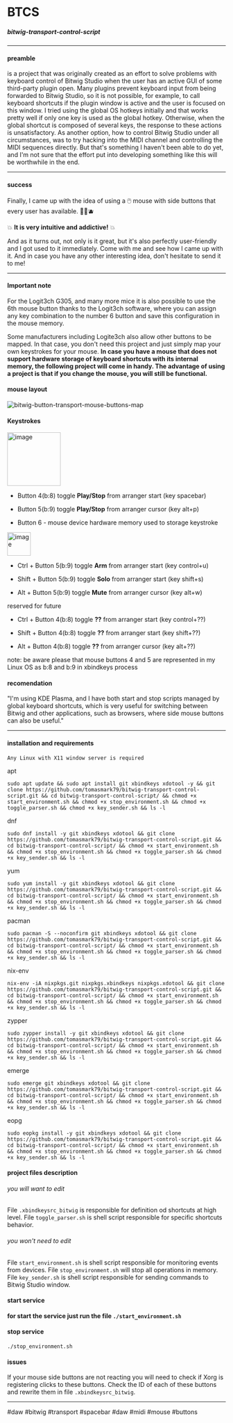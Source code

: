 # BTCS

##### bitwig-transport-control-script

---

#### preamble
is a project that was originally created as an effort to solve problems with keyboard control of Bitwig Studio when the user has an active GUI of some third-party plugin open. Many plugins prevent keyboard input from being forwarded to Bitwig Studio, so it is not possible, for example, to call keyboard shortcuts if the plugin window is active and the user is focused on this window.
I tried using the global OS hotkeys initially and that works pretty well if only one key is used as the global hotkey. Otherwise, when the global shortcut is composed of several keys, the response to these actions is unsatisfactory.
As another option, how to control Bitwig Studio under all circumstances, was to try hacking into the MIDI channel and controlling the MIDI sequences directly. But that's something I haven't been able to do yet, and I'm not sure that the effort put into developing something like this will be worthwhile in the end.

---

#### success
Finally, I came up with the idea of ​​using a 🖱️ mouse with side buttons that every user has available. 🐁🍒🫐

💥 **It is very intuitive and addictive!** 💥

And as it turns out, not only is it great, but it's also perfectly user-friendly and I got used to it immediately. Come with me and see how I came up with it. And in case you have any other interesting idea, don't hesitate to send it to me!

---

#### Important note

For the Logit3ch G305, and many more mice it is also possible to use the 6th mouse button thanks to the Logit3ch software, where you can assign any key combination to the number 6 button and save this configuration in the mouse memory. 
    
Some manufacturers including Logite3ch also allow other buttons to be mapped. In that case, you don't need this project and just simply map your own keystrokes for your mouse. **In case you have a mouse that does not support hardware storage of keyboard shortcuts with its internal memory, the following project will come in handy. The advantage of using a project is that if you change the mouse, you will still be functional.**

#### mouse layout

![bitwig-button-transport-mouse-buttons-map](https://github.com/user-attachments/assets/58d5145c-df24-419e-b162-d2ffdc2ada4b)

#### Keystrokes
<img width="123" alt="image" src="https://github.com/user-attachments/assets/1d697483-211b-4ee4-b1c3-f63c5516d836">

 - Button 4(b:8) toggle **Play/Stop** from arranger start (key spacebar)
   
 - Button 5(b:9) toggle **Play/Stop** from arranger cursor (key alt+p)

 - Button 6 - mouse device hardware memory used to storage keystroke

<img width="54" alt="image" src="https://github.com/user-attachments/assets/d215452d-6229-4111-b9e7-30695817c846">

 - Ctrl + Button 5(b:9) toggle **Arm** from arranger start (key control+u)
 
 - Shift + Button 5(b:9) toggle **Solo** from arranger start (key shift+s)
   
 - Alt + Button 5(b:9) toggle **Mute** from arranger cursor (key alt+w)
 
reserved for future

 - Ctrl + Button 4(b:8) toggle **??** from arranger start (key control+??)
 
 - Shift + Button 4(b:8) toggle **??** from arranger start (key shift+??)
   
 - Alt + Button 4(b:8) toggle **??** from arranger cursor (key alt+??)

note: be aware please that mouse buttons 4 and 5 are represented in my Linux OS as b:8 and b:9 in xbindkeys process

#### recomendation

"I'm using KDE Plasma, and I have both start and stop scripts managed by global keyboard shortcuts, which is very useful for switching between Bitwig and other applications, such as browsers, where side mouse buttons can also be useful."

---

#### installation and requirements

`Any Linux with X11 window server is required`

apt
```
sudo apt update && sudo apt install git xbindkeys xdotool -y && git clone https://github.com/tomasmark79/bitwig-transport-control-script.git && cd bitwig-transport-control-script/ && chmod +x start_environment.sh && chmod +x stop_environment.sh && chmod +x toggle_parser.sh && chmod +x key_sender.sh && ls -l
```

dnf
```
sudo dnf install -y git xbindkeys xdotool && git clone https://github.com/tomasmark79/bitwig-transport-control-script.git && cd bitwig-transport-control-script/ && chmod +x start_environment.sh && chmod +x stop_environment.sh && chmod +x toggle_parser.sh && chmod +x key_sender.sh && ls -l
```

yum
```
sudo yum install -y git xbindkeys xdotool && git clone https://github.com/tomasmark79/bitwig-transport-control-script.git && cd bitwig-transport-control-script/ && chmod +x start_environment.sh && chmod +x stop_environment.sh && chmod +x toggle_parser.sh && chmod +x key_sender.sh && ls -l
```

pacman
```
sudo pacman -S --noconfirm git xbindkeys xdotool && git clone https://github.com/tomasmark79/bitwig-transport-control-script.git && cd bitwig-transport-control-script/ && chmod +x start_environment.sh && chmod +x stop_environment.sh && chmod +x toggle_parser.sh && chmod +x key_sender.sh && ls -l
```

nix-env
```
nix-env -iA nixpkgs.git nixpkgs.xbindkeys nixpkgs.xdotool && git clone https://github.com/tomasmark79/bitwig-transport-control-script.git && cd bitwig-transport-control-script/ && chmod +x start_environment.sh && chmod +x stop_environment.sh && chmod +x toggle_parser.sh && chmod +x key_sender.sh && ls -l
```

zypper
```
sudo zypper install -y git xbindkeys xdotool && git clone https://github.com/tomasmark79/bitwig-transport-control-script.git && cd bitwig-transport-control-script/ && chmod +x start_environment.sh && chmod +x stop_environment.sh && chmod +x toggle_parser.sh && chmod +x key_sender.sh && ls -l
```

emerge
```
sudo emerge git xbindkeys xdotool && git clone https://github.com/tomasmark79/bitwig-transport-control-script.git && cd bitwig-transport-control-script/ && chmod +x start_environment.sh && chmod +x stop_environment.sh && chmod +x toggle_parser.sh && chmod +x key_sender.sh && ls -l
```

eopg
```
sudo eopkg install -y git xbindkeys xdotool && git clone https://github.com/tomasmark79/bitwig-transport-control-script.git && cd bitwig-transport-control-script/ && chmod +x start_environment.sh && chmod +x stop_environment.sh && chmod +x toggle_parser.sh && chmod +x key_sender.sh && ls -l
```

#### project files description

###### you will want to edit

File `.xbindkeysrc_bitwig` is responsible for definition od shortcuts at high level.
File `toggle_parser.sh` is shell script responsible for specific shortcuts behavior.

###### you won't need to edit

File `start_environment.sh` is shell script responsible for monitoring events from devices.
File `stop_environment.sh` will stop all operations in memory.
File `key_sender.sh` is shell script responsible for sending commands to Bitwig Studio window.

#### start service
**for start the service just run the file `./start_environment.sh`**

#### stop service
`./stop_environment.sh`



#### issues

 If your mouse side buttons are not reacting you will need to check if Xorg is registering clicks to these buttons. Check the ID of each of these buttons and rewrite them in file `.xbindkeysrc_bitwig`.

---
#daw #bitwig #transport #spacebar #daw #midi #mouse #buttons


